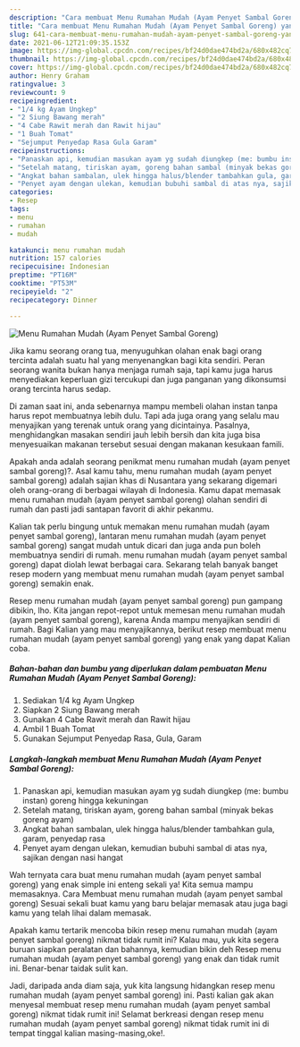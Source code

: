 ```yaml
---
description: "Cara membuat Menu Rumahan Mudah (Ayam Penyet Sambal Goreng) yang nikmat Untuk Jualan"
title: "Cara membuat Menu Rumahan Mudah (Ayam Penyet Sambal Goreng) yang nikmat Untuk Jualan"
slug: 641-cara-membuat-menu-rumahan-mudah-ayam-penyet-sambal-goreng-yang-nikmat-untuk-jualan
date: 2021-06-12T21:09:35.153Z
image: https://img-global.cpcdn.com/recipes/bf24d0dae474bd2a/680x482cq70/menu-rumahan-mudah-ayam-penyet-sambal-goreng-foto-resep-utama.jpg
thumbnail: https://img-global.cpcdn.com/recipes/bf24d0dae474bd2a/680x482cq70/menu-rumahan-mudah-ayam-penyet-sambal-goreng-foto-resep-utama.jpg
cover: https://img-global.cpcdn.com/recipes/bf24d0dae474bd2a/680x482cq70/menu-rumahan-mudah-ayam-penyet-sambal-goreng-foto-resep-utama.jpg
author: Henry Graham
ratingvalue: 3
reviewcount: 9
recipeingredient:
- "1/4 kg Ayam Ungkep"
- "2 Siung Bawang merah"
- "4 Cabe Rawit merah dan Rawit hijau"
- "1 Buah Tomat"
- "Sejumput Penyedap Rasa Gula Garam"
recipeinstructions:
- "Panaskan api, kemudian masukan ayam yg sudah diungkep (me: bumbu instan) goreng hingga kekuningan"
- "Setelah matang, tiriskan ayam, goreng bahan sambal (minyak bekas goreng ayam)"
- "Angkat bahan sambalan, ulek hingga halus/blender tambahkan gula, garam, penyedap rasa"
- "Penyet ayam dengan ulekan, kemudian bubuhi sambal di atas nya, sajikan dengan nasi hangat"
categories:
- Resep
tags:
- menu
- rumahan
- mudah

katakunci: menu rumahan mudah 
nutrition: 157 calories
recipecuisine: Indonesian
preptime: "PT16M"
cooktime: "PT53M"
recipeyield: "2"
recipecategory: Dinner

---
```



![Menu Rumahan Mudah (Ayam Penyet Sambal Goreng)](https://img-global.cpcdn.com/recipes/bf24d0dae474bd2a/680x482cq70/menu-rumahan-mudah-ayam-penyet-sambal-goreng-foto-resep-utama.jpg)

Jika kamu seorang orang tua, menyuguhkan olahan enak bagi orang tercinta adalah suatu hal yang menyenangkan bagi kita sendiri. Peran seorang  wanita bukan hanya menjaga rumah saja, tapi kamu juga harus menyediakan keperluan gizi tercukupi dan juga panganan yang dikonsumsi orang tercinta harus sedap.

Di zaman  saat ini, anda sebenarnya mampu membeli olahan instan tanpa harus repot membuatnya lebih dulu. Tapi ada juga orang yang selalu mau menyajikan yang terenak untuk orang yang dicintainya. Pasalnya, menghidangkan masakan sendiri jauh lebih bersih dan kita juga bisa menyesuaikan makanan tersebut sesuai dengan makanan kesukaan famili. 



Apakah anda adalah seorang penikmat menu rumahan mudah (ayam penyet sambal goreng)?. Asal kamu tahu, menu rumahan mudah (ayam penyet sambal goreng) adalah sajian khas di Nusantara yang sekarang digemari oleh orang-orang di berbagai wilayah di Indonesia. Kamu dapat memasak menu rumahan mudah (ayam penyet sambal goreng) olahan sendiri di rumah dan pasti jadi santapan favorit di akhir pekanmu.

Kalian tak perlu bingung untuk memakan menu rumahan mudah (ayam penyet sambal goreng), lantaran menu rumahan mudah (ayam penyet sambal goreng) sangat mudah untuk dicari dan juga anda pun boleh membuatnya sendiri di rumah. menu rumahan mudah (ayam penyet sambal goreng) dapat diolah lewat berbagai cara. Sekarang telah banyak banget resep modern yang membuat menu rumahan mudah (ayam penyet sambal goreng) semakin enak.

Resep menu rumahan mudah (ayam penyet sambal goreng) pun gampang dibikin, lho. Kita jangan repot-repot untuk memesan menu rumahan mudah (ayam penyet sambal goreng), karena Anda mampu menyajikan sendiri di rumah. Bagi Kalian yang mau menyajikannya, berikut resep membuat menu rumahan mudah (ayam penyet sambal goreng) yang enak yang dapat Kalian coba.

<!--inarticleads1-->

##### Bahan-bahan dan bumbu yang diperlukan dalam pembuatan Menu Rumahan Mudah (Ayam Penyet Sambal Goreng):

1. Sediakan 1/4 kg Ayam Ungkep
1. Siapkan 2 Siung Bawang merah
1. Gunakan 4 Cabe Rawit merah dan Rawit hijau
1. Ambil 1 Buah Tomat
1. Gunakan Sejumput Penyedap Rasa, Gula, Garam




<!--inarticleads2-->

##### Langkah-langkah membuat Menu Rumahan Mudah (Ayam Penyet Sambal Goreng):

1. Panaskan api, kemudian masukan ayam yg sudah diungkep (me: bumbu instan) goreng hingga kekuningan
1. Setelah matang, tiriskan ayam, goreng bahan sambal (minyak bekas goreng ayam)
1. Angkat bahan sambalan, ulek hingga halus/blender tambahkan gula, garam, penyedap rasa
1. Penyet ayam dengan ulekan, kemudian bubuhi sambal di atas nya, sajikan dengan nasi hangat




Wah ternyata cara buat menu rumahan mudah (ayam penyet sambal goreng) yang enak simple ini enteng sekali ya! Kita semua mampu memasaknya. Cara Membuat menu rumahan mudah (ayam penyet sambal goreng) Sesuai sekali buat kamu yang baru belajar memasak atau juga bagi kamu yang telah lihai dalam memasak.

Apakah kamu tertarik mencoba bikin resep menu rumahan mudah (ayam penyet sambal goreng) nikmat tidak rumit ini? Kalau mau, yuk kita segera buruan siapkan peralatan dan bahannya, kemudian bikin deh Resep menu rumahan mudah (ayam penyet sambal goreng) yang enak dan tidak rumit ini. Benar-benar taidak sulit kan. 

Jadi, daripada anda diam saja, yuk kita langsung hidangkan resep menu rumahan mudah (ayam penyet sambal goreng) ini. Pasti kalian gak akan menyesal membuat resep menu rumahan mudah (ayam penyet sambal goreng) nikmat tidak rumit ini! Selamat berkreasi dengan resep menu rumahan mudah (ayam penyet sambal goreng) nikmat tidak rumit ini di tempat tinggal kalian masing-masing,oke!.

